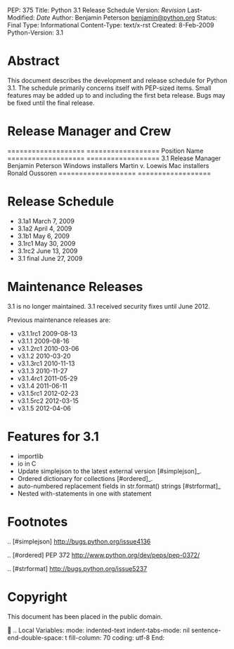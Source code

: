 PEP: 375 Title: Python 3.1 Release Schedule Version: $Revision$
Last-Modified: $Date$ Author: Benjamin Peterson <benjamin@python.org>
Status: Final Type: Informational Content-Type: text/x-rst Created:
8-Feb-2009 Python-Version: 3.1

Abstract
========

This document describes the development and release schedule for Python
3.1. The schedule primarily concerns itself with PEP-sized items. Small
features may be added up to and including the first beta release. Bugs
may be fixed until the final release.

Release Manager and Crew
========================

=================== ================== Position Name ===================
================== 3.1 Release Manager Benjamin Peterson Windows
installers Martin v. Loewis Mac installers Ronald Oussoren
=================== ==================

Release Schedule
================

-   3.1a1 March 7, 2009
-   3.1a2 April 4, 2009
-   3.1b1 May 6, 2009
-   3.1rc1 May 30, 2009
-   3.1rc2 June 13, 2009
-   3.1 final June 27, 2009

Maintenance Releases
====================

3.1 is no longer maintained. 3.1 received security fixes until June
2012.

Previous maintenance releases are:

-   v3.1.1rc1 2009-08-13
-   v3.1.1 2009-08-16
-   v3.1.2rc1 2010-03-06
-   v3.1.2 2010-03-20
-   v3.1.3rc1 2010-11-13
-   v3.1.3 2010-11-27
-   v3.1.4rc1 2011-05-29
-   v3.1.4 2011-06-11
-   v3.1.5rc1 2012-02-23
-   v3.1.5rc2 2012-03-15
-   v3.1.5 2012-04-06

Features for 3.1
================

-   importlib
-   io in C
-   Update simplejson to the latest external version \[\#simplejson\]\_.
-   Ordered dictionary for collections \[\#ordered\]\_.
-   auto-numbered replacement fields in str.format() strings
    \[\#strformat\]\_
-   Nested with-statements in one with statement

Footnotes
=========

.. \[\#simplejson\] http://bugs.python.org/issue4136

.. \[\#ordered\] PEP 372 http://www.python.org/dev/peps/pep-0372/

.. \[\#strformat\] http://bugs.python.org/issue5237

Copyright
=========

This document has been placed in the public domain.

 .. Local Variables: mode: indented-text indent-tabs-mode: nil
sentence-end-double-space: t fill-column: 70 coding: utf-8 End:
